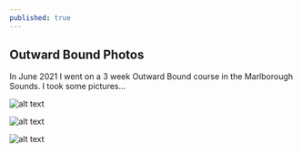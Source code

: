 ```yaml
---
published: true
---
```

## Outward Bound Photos

In June 2021 I went on a 3 week Outward Bound course in the Marlborough Sounds. I took some pictures...

![alt text](https://ucarecdn.com/6fc82855-e592-43d7-9878-79879e700088/-/preview/-/quality/smart/ "Our first expedition")

![alt text](https://ucarecdn.com/0b295896-1930-492b-848b-438f80cf1562/-/preview/-/quality/smart/ "In a haunted school")

![alt text](https://ucarecdn.com/9d4e9024-34ef-434e-ac15-599fb954d3ef/-/preview/-/quality/smart/ "Sea Scheme")
